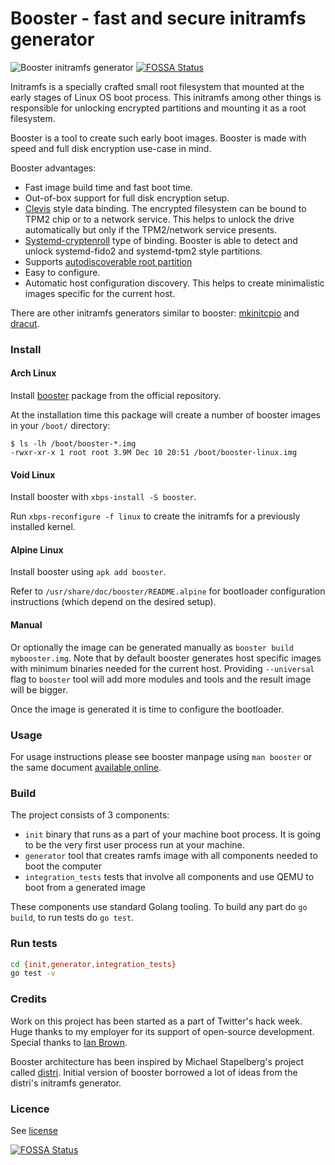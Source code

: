 # Booster - fast and secure initramfs generator

![Booster initramfs generator](docs/booster.png)
[![FOSSA Status](https://app.fossa.com/api/projects/git%2Bgithub.com%2Falexandrevicenzi%2Fbooster.svg?type=shield)](https://app.fossa.com/projects/git%2Bgithub.com%2Falexandrevicenzi%2Fbooster?ref=badge_shield)

Initramfs is a specially crafted small root filesystem that mounted at the early stages of Linux OS boot process.
This initramfs among other things is responsible for unlocking encrypted partitions and mounting it as a root filesystem.

Booster is a tool to create such early boot images. Booster is made with speed and full disk encryption use-case in mind.

Booster advantages:
 * Fast image build time and fast boot time.
 * Out-of-box support for full disk encryption setup.
 * [Clevis](https://github.com/latchset/clevis/) style data binding. The encrypted filesystem can be bound
   to TPM2 chip or to a network service. This helps to unlock the drive automatically but only if the TPM2/network service
   presents.
 * [Systemd-cryptenroll](http://0pointer.net/blog/unlocking-luks2-volumes-with-tpm2-fido2-pkcs11-security-hardware-on-systemd-248.html)
   type of binding. Booster is able to detect and unlock systemd-fido2 and systemd-tpm2 style partitions.
 * Supports [autodiscoverable root partition](https://systemd.io/DISCOVERABLE_PARTITIONS/)
 * Easy to configure.
 * Automatic host configuration discovery. This helps to create minimalistic images specific for the current host.

There are other initramfs generators similar to booster: [mkinitcpio](https://git.archlinux.org/mkinitcpio.git/) and [dracut](https://dracut.wiki.kernel.org/index.php/Main_Page).

### Install
#### Arch Linux
Install [booster](https://archlinux.org/packages/extra/x86_64/booster/) package from the official repository.

At the installation time this package will create a number of booster images in your `/boot/` directory:
```shell
$ ls -lh /boot/booster-*.img
-rwxr-xr-x 1 root root 3.9M Dec 10 20:51 /boot/booster-linux.img
```

#### Void Linux
Install booster with `xbps-install -S booster`.

Run `xbps-reconfigure -f linux` to create the initramfs for a previously installed kernel.

#### Alpine Linux
Install booster using `apk add booster`.

Refer to `/usr/share/doc/booster/README.alpine` for bootloader configuration instructions (which depend on the desired setup).

#### Manual
Or optionally the image can be generated manually as `booster build mybooster.img`. Note that by default booster generates
host specific images with minimum binaries needed for the current host. Providing `--universal` flag to `booster` tool
will add more modules and tools and the result image will be bigger.

Once the image is generated it is time to configure the bootloader.

### Usage
For usage instructions please see booster manpage using `man booster` or the same document [available online](docs/manpage.md).

### Build
The project consists of 3 components:
 * `init` binary that runs as a part of your machine boot process. It is going to be the very first user process run at your machine.
 * `generator` tool that creates ramfs image with all components needed to boot the computer
 * `integration_tests` tests that involve all components and use QEMU to boot from a generated image

These components use standard Golang tooling. To build any part do `go build`, to run tests do `go test`.

### Run tests
 ```bash
cd {init,generator,integration_tests}
go test -v
 ```

### Credits
Work on this project has been started as a part of Twitter's hack week. Huge thanks to my employer for its support
of open-source development. Special thanks to [Ian Brown](https://twitter.com/igb).

Booster architecture has been inspired by Michael Stapelberg's project called [distri](https://distr1.org/).
Initial version of booster borrowed a lot of ideas from the distri's initramfs generator.

### Licence
See [license](LICENSE)


[![FOSSA Status](https://app.fossa.com/api/projects/git%2Bgithub.com%2Falexandrevicenzi%2Fbooster.svg?type=large)](https://app.fossa.com/projects/git%2Bgithub.com%2Falexandrevicenzi%2Fbooster?ref=badge_large)
